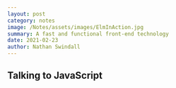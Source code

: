 ```yaml
---
layout: post
category: notes
image: /Notes/assets/images/ElmInAction.jpg
summary: A fast and functional front-end technology
date: 2021-02-23
author: Nathan Swindall
---
```


## **Talking to JavaScript**